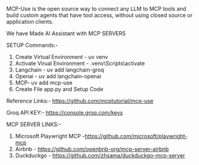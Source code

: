 MCP-Use is the open source way to connect any LLM to MCP tools and build custom agents that have tool access, without using closed source or application clients.

We have Made AI Assistant with MCP SERVERS

SETUP Commands:-

1. Create Virtual Environment - uv venv
2. Activate Virual Environment - .venv\Scripts\activate
3. Langchain - uv add langchain-groq
4. Openai - uv add langchain-openai
5. MCP- uv add mcp-use
6. Create File app.py and Setup Code

Reference Links:- 
https://github.com/mcptutorial/mcp-use

Groq API KEY:- https://console.groq.com/keys

MCP SERVER LINKS:-

1. Microsoft Playwright MCP -https://github.com/microsoft/playwright-mcp
2. Airbnb - https://github.com/openbnb-org/mcp-server-airbnb
3. Duckduckgo - https://github.com/zhsama/duckduckgo-mcp-server
